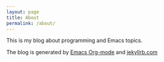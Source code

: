 ```yaml
---
layout: page
title: About
permalink: /about/
---
```


This is my blog about programming and Emacs topics.

The blog is generated by [Emacs Org-mode](https://orgmode.org/) and [jekyllrb.com](https://jekyllrb.com/)
